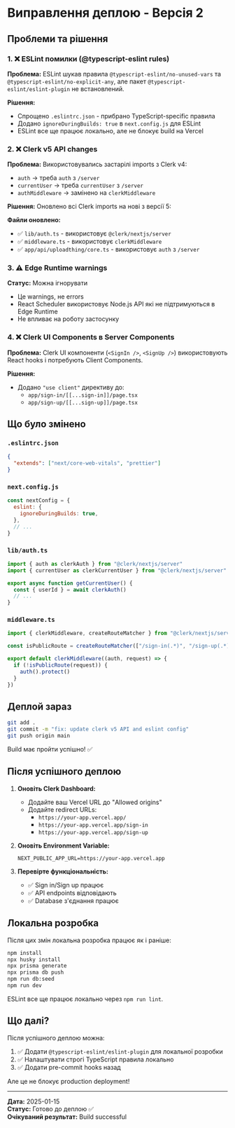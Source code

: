 # Виправлення деплою - Версія 2

## Проблеми та рішення

### 1. ❌ ESLint помилки (@typescript-eslint rules)
**Проблема:** ESLint шукав правила `@typescript-eslint/no-unused-vars` та `@typescript-eslint/no-explicit-any`, але пакет `@typescript-eslint/eslint-plugin` не встановлений.

**Рішення:**
- Спрощено `.eslintrc.json` - прибрано TypeScript-specific правила
- Додано `ignoreDuringBuilds: true` в `next.config.js` для ESLint
- ESLint все ще працює локально, але не блокує build на Vercel

### 2. ❌ Clerk v5 API changes
**Проблема:** Використовувались застарілі imports з Clerk v4:
- `auth` → треба `auth` з `/server`
- `currentUser` → треба `currentUser` з `/server`
- `authMiddleware` → замінено на `clerkMiddleware`

**Рішення:** Оновлено всі Clerk imports на нові з версії 5:

**Файли оновлено:**
- ✅ `lib/auth.ts` - використовує `@clerk/nextjs/server`
- ✅ `middleware.ts` - використовує `clerkMiddleware`
- ✅ `app/api/uploadthing/core.ts` - використовує `auth` з `/server`

### 3. ⚠️ Edge Runtime warnings
**Статус:** Можна ігнорувати
- Це warnings, не errors
- React Scheduler використовує Node.js API які не підтримуються в Edge Runtime
- Не впливає на роботу застосунку

### 4. ❌ Clerk UI Components в Server Components
**Проблема:** Clerk UI компоненти (`<SignIn />`, `<SignUp />`) використовують React hooks і потребують Client Components.

**Рішення:**
- Додано `"use client"` директиву до:
  - `app/sign-in/[[...sign-in]]/page.tsx`
  - `app/sign-up/[[...sign-up]]/page.tsx`

## Що було змінено

### `.eslintrc.json`
```json
{
  "extends": ["next/core-web-vitals", "prettier"]
}
```

### `next.config.js`
```js
const nextConfig = {
  eslint: {
    ignoreDuringBuilds: true,
  },
  // ...
}
```

### `lib/auth.ts`
```ts
import { auth as clerkAuth } from "@clerk/nextjs/server"
import { currentUser as clerkCurrentUser } from "@clerk/nextjs/server"

export async function getCurrentUser() {
  const { userId } = await clerkAuth()
  // ...
}
```

### `middleware.ts`
```ts
import { clerkMiddleware, createRouteMatcher } from "@clerk/nextjs/server"

const isPublicRoute = createRouteMatcher(["/sign-in(.*)", "/sign-up(.*)"])

export default clerkMiddleware((auth, request) => {
  if (!isPublicRoute(request)) {
    auth().protect()
  }
})
```

## Деплой зараз

```bash
git add .
git commit -m "fix: update clerk v5 API and eslint config"
git push origin main
```

Build має пройти успішно! ✅

## Після успішного деплою

1. **Оновіть Clerk Dashboard:**
   - Додайте ваш Vercel URL до "Allowed origins"
   - Додайте redirect URLs:
     - `https://your-app.vercel.app/`
     - `https://your-app.vercel.app/sign-in`
     - `https://your-app.vercel.app/sign-up`

2. **Оновіть Environment Variable:**
   ```
   NEXT_PUBLIC_APP_URL=https://your-app.vercel.app
   ```

3. **Перевірте функціональність:**
   - ✅ Sign in/Sign up працює
   - ✅ API endpoints відповідають
   - ✅ Database з'єднання працює

## Локальна розробка

Після цих змін локальна розробка працює як і раніше:

```bash
npm install
npx husky install
npx prisma generate
npx prisma db push
npm run db:seed
npm run dev
```

ESLint все ще працює локально через `npm run lint`.

## Що далі?

Після успішного деплою можна:
1. ✅ Додати `@typescript-eslint/eslint-plugin` для локальної розробки
2. ✅ Налаштувати строгі TypeScript правила локально
3. ✅ Додати pre-commit hooks назад

Але це не блокує production deployment!

---

**Дата:** 2025-01-15  
**Статус:** Готово до деплою ✅  
**Очікуваний результат:** Build successful

